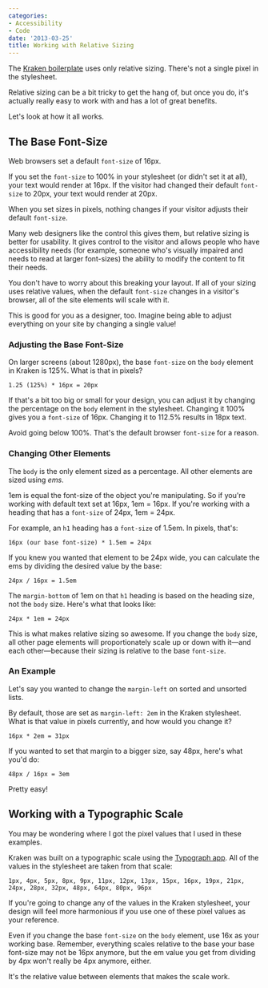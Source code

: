 ```yaml
---
categories:
- Accessibility
- Code
date: '2013-03-25'
title: Working with Relative Sizing
---
```


The [Kraken boilerplate](http://cferdinandi.github.com/kraken/) uses only relative sizing. There's not a single pixel in the stylesheet.

Relative sizing can be a bit tricky to get the hang of, but once you do, it's actually really easy to work with and has a lot of great benefits.

Let's look at how it all works.
<!--more-->
## The Base Font-Size

Web browsers set a default `font-size` of 16px.

If you set the `font-size` to 100% in your stylesheet (or didn't set it at all), your text would render at 16px. If the visitor had changed their default `font-size` to 20px, your text would render at 20px.

When you set sizes in pixels, nothing changes if your visitor adjusts their default `font-size`.

Many web designers like the control this gives them, but relative sizing is better for usability. It gives control to the visitor and allows people who have accessibility needs (for example, someone who's visually impaired and needs to read at larger font-sizes) the ability to modify the content to fit their needs.

You don't have to worry about this breaking your layout. If all of your sizing uses relative values, when the default `font-size` changes in a visitor's browser, all of the site elements will scale with it.

This is good for you as a designer, too. Imagine being able to adjust everything on your site by changing a single value!

### Adjusting the Base Font-Size

On larger screens (about 1280px), the base `font-size` on the `body` element in Kraken is 125%. What is that in pixels?

```
1.25 (125%) * 16px = 20px
```

If that's a bit too big or small for your design, you can adjust it by changing the percentage on the `body` element in the stylesheet. Changing it 100% gives you a `font-size` of 16px. Changing it to 112.5% results in 18px text.

Avoid going below 100%. That's the default browser `font-size` for a reason.

### Changing Other Elements

The `body` is the only element sized as a percentage. All other elements are sized using <em>ems</em>.

1em is equal the font-size of the object you're manipulating. So if you're working with default text set at 16px, 1em = 16px. If you're working with a heading that has a `font-size` of 24px, 1em = 24px.

For example, an `h1` heading has a `font-size` of 1.5em. In pixels, that's:

```
16px (our base font-size) * 1.5em = 24px
```

If you knew you wanted that element to be 24px wide, you can calculate the ems by dividing the desired value by the base:

```
24px / 16px = 1.5em
```

The `margin-bottom` of 1em on that `h1` heading is based on the heading size, not the `body` size. Here's what that looks like:

```
24px * 1em = 24px
```

This is what makes relative sizing so awesome. If you change the `body` size, all other page elements will proportionately scale up or down with it&mdash;and each other&mdash;because their sizing is relative to the base `font-size`.

### An Example

Let's say you wanted to change the `margin-left` on sorted and unsorted lists.

By default, those are set as `margin-left: 2em` in the Kraken stylesheet. What is that value in pixels currently, and how would you change it?

```
16px * 2em = 31px
```

If you wanted to set that margin to a bigger size, say 48px, here's what you'd do:

```
48px / 16px = 3em
```

Pretty easy!

## Working with a Typographic Scale

You may be wondering where I got the pixel values that I used in these examples.

Kraken was built on a typographic scale using the <a href="http://lamb.cc/typograph/">Typograph app</a>. All of the values in the stylesheet are taken from that scale:

```
1px, 4px, 5px, 8px, 9px, 11px, 12px, 13px, 15px, 16px, 19px, 21px, 24px, 28px, 32px, 48px, 64px, 80px, 96px
```

If you're going to change any of the values in the Kraken stylesheet, your design will feel more harmonious if you use one of these pixel values as your reference.

Even if you change the base `font-size` on the `body` element, use 16x as your working base. Remember, everything scales relative to the base your base font-size may not be 16px anymore, but the em value you get from dividing by 4px won't really be 4px anymore, either.

It's the relative value between elements that makes the scale work.